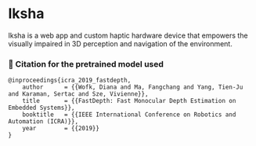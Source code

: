 # Iksha

Iksha is a web app and custom haptic hardware device that empowers the visually impaired in 3D perception and navigation of the environment.

### 📄 Citation for the pretrained model used

```
@inproceedings{icra_2019_fastdepth,
	author      = {{Wofk, Diana and Ma, Fangchang and Yang, Tien-Ju and Karaman, Sertac and Sze, Vivienne}},
	title       = {{FastDepth: Fast Monocular Depth Estimation on Embedded Systems}},
	booktitle   = {{IEEE International Conference on Robotics and Automation (ICRA)}},
	year        = {{2019}}
}
```
